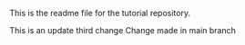 This is the readme file for the tutorial 
repository.


This is an update
third change
Change made in main branch